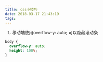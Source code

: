 ```yaml
---
title: css小技巧
date: 2018-03-17 21:43:19
tags:
---
```

 1. 移动端使用overflow-y: auto; 可以隐藏滚动条

``` css 
body {
  overflow-y: auto;
  height: 100%;
}
```